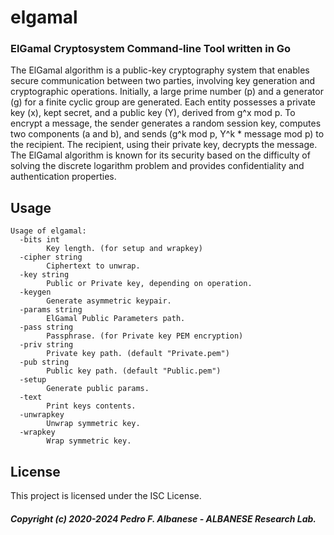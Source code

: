 # elgamal
### ElGamal Cryptosystem Command-line Tool written in Go
The ElGamal algorithm is a public-key cryptography system that enables secure communication between two parties, involving key generation and cryptographic operations. Initially, a large prime number (p) and a generator (g) for a finite cyclic group are generated. Each entity possesses a private key (x), kept secret, and a public key (Y), derived from g^x mod p. To encrypt a message, the sender generates a random session key, computes two components (a and b), and sends (g^k mod p, Y^k * message mod p) to the recipient. The recipient, using their private key, decrypts the message. The ElGamal algorithm is known for its security based on the difficulty of solving the discrete logarithm problem and provides confidentiality and authentication properties.

## Usage
```
Usage of elgamal:
  -bits int
        Key length. (for setup and wrapkey)
  -cipher string
        Ciphertext to unwrap.
  -key string
        Public or Private key, depending on operation.
  -keygen
        Generate asymmetric keypair.
  -params string
        ElGamal Public Parameters path.
  -pass string
        Passphrase. (for Private key PEM encryption)
  -priv string
        Private key path. (default "Private.pem")
  -pub string
        Public key path. (default "Public.pem")
  -setup
        Generate public params.
  -text
        Print keys contents.
  -unwrapkey
        Unwrap symmetric key.
  -wrapkey
        Wrap symmetric key.
```

## License
This project is licensed under the ISC License.

##### Copyright (c) 2020-2024 Pedro F. Albanese - ALBANESE Research Lab.
